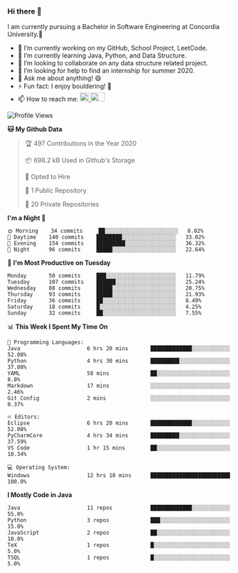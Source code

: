 ### Hi there 👋
I am currently pursuing a Bachelor in Software Engineering at Concordia University.🏫

- 🔭 I’m currently working on my GitHub, School Project, LeetCode.
- 🌱 I’m currently learning Java, Python, and Data Structure.
- 👯 I’m looking to collaborate on any data structure related project.
- 🤔 I’m looking for help to find an internship for summer 2020.
- 💬 Ask me about anything! 😄
- ⚡ Fun fact: I enjoy bouldering! 🧗‍
- 📫 How to reach me: <a href="https://www.linkedin.com/in/siu-tong-ye/" target="_blank"> <img width="20px" width="32" src="https://cdn.jsdelivr.net/npm/simple-icons@v3/icons/linkedin.svg" /> </a> <a href="mailto:SiuTongYe@gmail.com" target="_blank"> <img height="20" width="32" src="https://cdn.jsdelivr.net/npm/simple-icons@v3/icons/gmail.svg" /> </a>

<!--START_SECTION:waka-->
![Profile Views](http://img.shields.io/badge/Profile%20Views-362-blue)

**🐱 My Github Data** 

> 🏆 497 Contributions in the Year 2020
 > 
> 📦 698.2 kB Used in Github's Storage 
 > 
> 💼 Opted to Hire
 > 
> 📜 1 Public Repository 
 > 
> 🔑 20 Private Repositories 

**I'm a Night 🦉** 

```text
🌞 Morning    34 commits     ██░░░░░░░░░░░░░░░░░░░░░░░   8.02% 
🌆 Daytime    140 commits    ████████░░░░░░░░░░░░░░░░░   33.02% 
🌃 Evening    154 commits    █████████░░░░░░░░░░░░░░░░   36.32% 
🌙 Night      96 commits     █████░░░░░░░░░░░░░░░░░░░░   22.64%

```
📅 **I'm Most Productive on Tuesday** 

```text
Monday       50 commits     ███░░░░░░░░░░░░░░░░░░░░░░   11.79% 
Tuesday      107 commits    ██████░░░░░░░░░░░░░░░░░░░   25.24% 
Wednesday    88 commits     █████░░░░░░░░░░░░░░░░░░░░   20.75% 
Thursday     93 commits     █████░░░░░░░░░░░░░░░░░░░░   21.93% 
Friday       36 commits     ██░░░░░░░░░░░░░░░░░░░░░░░   8.49% 
Saturday     18 commits     █░░░░░░░░░░░░░░░░░░░░░░░░   4.25% 
Sunday       32 commits     ██░░░░░░░░░░░░░░░░░░░░░░░   7.55%

```


📊 **This Week I Spent My Time On** 

```text
💬 Programming Languages: 
Java                     6 hrs 20 mins       █████████████░░░░░░░░░░░░   52.08% 
Python                   4 hrs 30 mins       █████████░░░░░░░░░░░░░░░░   37.08% 
YAML                     58 mins             ██░░░░░░░░░░░░░░░░░░░░░░░   8.0% 
Markdown                 17 mins             ░░░░░░░░░░░░░░░░░░░░░░░░░   2.46% 
Git Config               2 mins              ░░░░░░░░░░░░░░░░░░░░░░░░░   0.37%

🔥 Editors: 
Eclipse                  6 hrs 20 mins       █████████████░░░░░░░░░░░░   52.08% 
PyCharmCore              4 hrs 34 mins       █████████░░░░░░░░░░░░░░░░   37.59% 
VS Code                  1 hr 15 mins        ██░░░░░░░░░░░░░░░░░░░░░░░   10.34%

💻 Operating System: 
Windows                  12 hrs 10 mins      █████████████████████████   100.0%

```

**I Mostly Code in Java** 

```text
Java                     11 repos            █████████████░░░░░░░░░░░░   55.0% 
Python                   3 repos             ███░░░░░░░░░░░░░░░░░░░░░░   15.0% 
JavaScript               2 repos             ██░░░░░░░░░░░░░░░░░░░░░░░   10.0% 
TeX                      1 repos             █░░░░░░░░░░░░░░░░░░░░░░░░   5.0% 
TSQL                     1 repos             █░░░░░░░░░░░░░░░░░░░░░░░░   5.0%

```



<!--END_SECTION:waka-->
